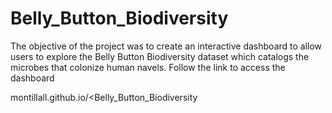 # Belly_Button_Biodiversity

The objective of the project was to create an interactive dashboard to allow users to explore the Belly Button Biodiversity dataset which catalogs the microbes that colonize human navels. Follow the link to access the dashboard 

montillall.github.io/<Belly_Button_Biodiversity
